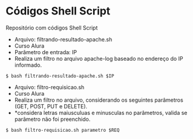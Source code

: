 # Códigos Shell Script
Repositório com códigos Shell Script

- Arquivo: filtrando-resultado-apache.sh
- Curso Alura
- Parâmetro de entrada: IP
- Realiza um filtro no arquivo apache-log baseado no endereço do IP informado.
```
$ bash filtrando-resultado-apache.sh $IP
```

- Arquivo: filtro-requisicao.sh
- Curso Alura
- Realiza um filtro no arquivo, considerando os seguintes parâmetros (GET, POST, PUT e DELETE).
- *considera letras maiusculuas e minusculas no parâmetros, valida se parâmetro não foi preenchido.
```
$ bash filtro-requisicao.sh parametro $REQ
```
